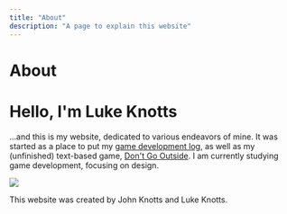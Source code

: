 ```yaml
---
title: "About"
description: "A page to explain this website"
---
```


# About

# Hello, I'm Luke Knotts

...and this is my website, dedicated to various endeavors of mine. It was started as a place to put my <a class="inline-link" href="/devlog/devloghome">game development log</a>, as well as my (unfinished) text-based game, <a class="inline-link" href="projects/dontgooutside">Don't Go Outside</a>. I am currently studying game development, focusing on design.

<img src="/images/notebookdice.jpeg"/>

This website was created by John Knotts and Luke Knotts.
